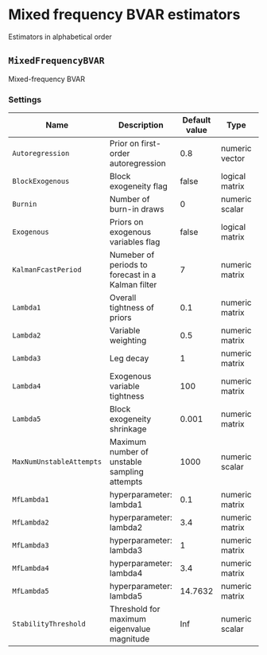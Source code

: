 # Mixed frequency BVAR estimators

Estimators in alphabetical order



## `MixedFrequencyBVAR` 

Mixed-frequency BVAR



### Settings 
Name | Description | Default value | Type | BEAR5 reference
---|----|----|---|---
`Autoregression` | Prior on first-order autoregression| 0.8| numeric vector|   ar
`BlockExogenous` | Block exogeneity flag| false| logical matrix|   bex
`Burnin` | Number of burn-in draws| 0| numeric scalar|   Bu
`Exogenous` | Priors on exogenous variables flag| false| logical matrix|   priorexogenous
`KalmanFcastPeriod` | Numeber of periods to forecast in a Kalman filter| 7| numeric matrix|   H
`Lambda1` | Overall tightness of priors| 0.1| numeric matrix|   lambda1
`Lambda2` | Variable weighting| 0.5| numeric matrix|   lambda2
`Lambda3` | Leg decay| 1| numeric matrix|   lambda3
`Lambda4` | Exogenous variable tightness| 100| numeric matrix|   lambda4
`Lambda5` | Block exogeneity shrinkage| 0.001| numeric matrix|   lambda5
`MaxNumUnstableAttempts` | Maximum number of unstable sampling attempts| 1000| numeric scalar| 
`MfLambda1` | hyperparameter: lambda1| 0.1| numeric matrix| 
`MfLambda2` | hyperparameter: lambda2| 3.4| numeric matrix| 
`MfLambda3` | hyperparameter: lambda3| 1| numeric matrix| 
`MfLambda4` | hyperparameter: lambda4| 3.4| numeric matrix| 
`MfLambda5` | hyperparameter: lambda5| 14.7632| numeric matrix| 
`StabilityThreshold` | Threshold for maximum eigenvalue magnitude| Inf| numeric scalar| 

